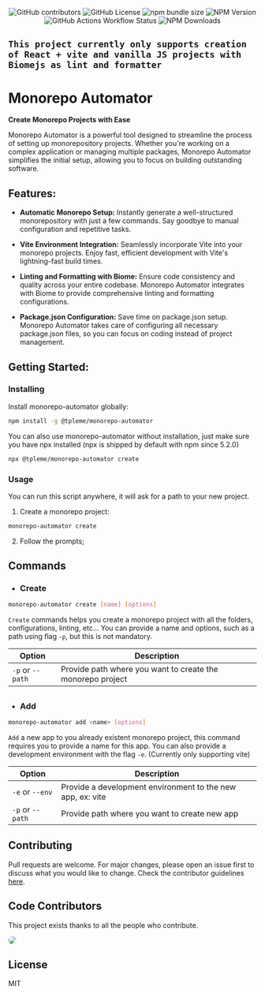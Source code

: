 <p align='center'>
   <img alt="GitHub contributors" src="https://img.shields.io/github/contributors/tpleme/monorepo-automator?logo=github">
   <img alt="GitHub License" src="https://img.shields.io/github/license/tpleme/monorepo-automator?logo=github">
   <img alt="npm bundle size" src="https://img.shields.io/bundlephobia/min/@tpleme/monorepo-automator?logo=npm">
   <img alt="NPM Version" src="https://img.shields.io/npm/v/@tpleme/monorepo-automator?logo=npm">
  <img alt="GitHub Actions Workflow Status" src="https://img.shields.io/github/actions/workflow/status/tpleme/monorepo-automator/code-quality.yml?label=Code%20Quality">
  <img alt="NPM Downloads" src="https://img.shields.io/npm/dt/%40tpleme%2Fmonorepo-automator?logo=npm">
</p>

## `This project currently only supports creation of React + vite and vanilla JS projects with Biomejs as lint and formatter`

# Monorepo Automator

**Create Monorepo Projects with Ease**

Monorepo Automator is a powerful tool designed to streamline the process of setting up monorepository projects. Whether you're working on a complex application or managing multiple packages, Monorepo Automator simplifies the initial setup, allowing you to focus on building outstanding software.

## Features:

- **Automatic Monorepo Setup:** Instantly generate a well-structured monorepository with just a few commands. Say goodbye to manual configuration and repetitive tasks.

- **Vite Environment Integration:** Seamlessly incorporate Vite into your monorepo projects. Enjoy fast, efficient development with Vite's lightning-fast build times.

- **Linting and Formatting with Biome:** Ensure code consistency and quality across your entire codebase. Monorepo Automator integrates with Biome to provide comprehensive linting and formatting configurations.

- **Package.json Configuration:** Save time on package.json setup. Monorepo Automator takes care of configuring all necessary package.json files, so you can focus on coding instead of project management.

## Getting Started:

### Installing
Install monorepo-automator globally:
```bash
npm install -g @tpleme/monorepo-automator
```
You can also use monorepo-automator without installation, just make sure you have npx installed (npx is shipped by default with npm since 5.2.0)
```bash
npx @tpleme/monorepo-automator create
```

### Usage
You can run this script anywhere, it will ask for a path to your new project.

1. Create a monorepo project:
```bash
monorepo-automator create
```
2. Follow the prompts;

## Commands
- ### Create
```bash
monorepo-automator create [name] [options]
```
`Create` commands helps you create a monorepo project with all the folders, configurations, linting, etc... You can provide a name and options, such as a path using flag `-p`, but this is not mandatory.

Option | Description
---|---
`-p` or `--path` | Provide path where you want to create the monorepo project
<!-- TODO: add apps list option -->


##
- ### Add
```bash
monorepo-automator add <name> [options]
```
`Add` a new app to you already existent monorepo project, this command requires you to provide a name for this app. You can also provide a development environment with the flag `-e`. (Currently only supporting vite)

Option | Description
---|---
`-e` or `--env` | Provide a development environment to the new app, ex: vite 
`-p` or `--path` | Provide path where you want to create new app
<!-- TODO: add path option -->


## Contributing
Pull requests are welcome. For major changes, please open an issue first to discuss what you would like to change.
Check the contributor guidelines [here](CONTRIBUTING.md).

## Code Contributors

This project exists thanks to all the people who contribute.

<a href="https://github.com/Tpleme">
  <img style='border-radius:50%' src="https://avatars.githubusercontent.com/u/72796924?s=50&v=4">
</a>

## License
MIT